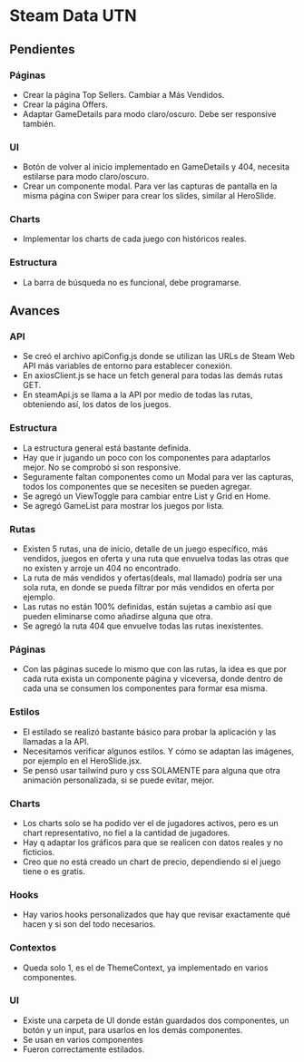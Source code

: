 # Steam Data UTN

## Pendientes

### Páginas
- Crear la página Top Sellers. Cambiar a Más Vendidos.
- Crear la página Offers.
- Adaptar GameDetails para modo claro/oscuro. Debe ser responsive también.

### UI
- Botón de volver al inicio implementado en GameDetails y 404, necesita estilarse para modo claro/oscuro.
- Crear un componente modal. Para ver las capturas de pantalla en la misma página con Swiper para crear los slides, similar al HeroSlide.

### Charts
- Implementar los charts de cada juego con históricos reales.

### Estructura
- La barra de búsqueda no es funcional, debe programarse.

## Avances

### API
- Se creó el archivo apiConfig.js donde se utilizan las URLs de Steam Web API más variables de entorno para establecer conexión.
- En axiosClient.js se hace un fetch general para todas las demás rutas GET.
- En steamApi.js se llama a la API por medio de todas las rutas, obteniendo así, los datos de los juegos.

### Estructura
- La estructura general está bastante definida.
- Hay que ir jugando un poco con los componentes para adaptarlos mejor. No se comprobó si son responsive.
- Seguramente faltan componentes como un Modal para ver las capturas, todos los componentes que se necesiten se pueden agregar.
- Se agregó un ViewToggle para cambiar entre List y Grid en Home.
- Se agregó GameList para mostrar los juegos por lista.

### Rutas
- Existen 5 rutas, una de inicio, detalle de un juego específico, más vendidos, juegos en oferta y una ruta que envuelva todas las otras que no existen y arroje un 404 no encontrado.
- La ruta de más vendidos y ofertas(deals, mal llamado) podría ser una sola ruta, en donde se pueda filtrar por más vendidos en oferta por ejemplo.
- Las rutas no están 100% definidas, están sujetas a cambio así que pueden eliminarse como añadirse alguna que otra.
- Se agregó la ruta 404 que envuelve todas las rutas inexistentes.

### Páginas
- Con las páginas sucede lo mismo que con las rutas, la idea es que por cada ruta exista un componente página y viceversa, donde dentro de cada una se consumen los componentes para formar esa misma.

### Estilos
- El estilado se realizó bastante básico para probar la aplicación y las llamadas a la API.
- Necesitamos verificar algunos estilos. Y cómo se adaptan las imágenes, por ejemplo en el HeroSlide.jsx.
- Se pensó usar tailwind puro y css SOLAMENTE para alguna que otra animación personalizada, si se puede evitar, mejor.

### Charts
- Los charts solo se ha podido ver el de jugadores activos, pero es un chart representativo, no fiel a la cantidad de jugadores.
- Hay q adaptar los gráficos para que se realicen con datos reales y no ficticios.
- Creo que no está creado un chart de precio, dependiendo si el juego tiene o es gratis.

### Hooks
- Hay varios hooks personalizados que hay que revisar exactamente qué hacen y si son del todo necesarios.

### Contextos
- Queda solo 1, es el de ThemeContext, ya implementado en varios componentes.

### UI
- Existe una carpeta de UI donde están guardados dos componentes, un botón y un input, para usarlos en los demás componentes.
- Se usan en varios componentes
- Fueron correctamente estilados.

